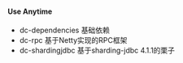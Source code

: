 #### Use Anytime

* dc-dependencies 基础依赖
* dc-rpc 基于Netty实现的RPC框架
* dc-shardingjdbc  基于sharding-jdbc 4.1.1的栗子
